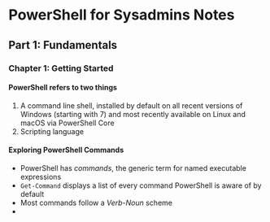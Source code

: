 # PowerShell for Sysadmins Notes

## Part 1: Fundamentals

### Chapter 1: Getting Started

#### PowerShell refers to two things

1. A command line shell, installed by default on all recent versions of Windows (starting with 7) and most recently available on Linux and macOS via PowerShell Core
2. Scripting language

#### Exploring PowerShell Commands

- PowerShell has *commands*, the generic term for named executable expressions
- `Get-Command` displays a list of every command PowerShell is aware of by default
- Most commands follow a *Verb*-*Noun* scheme
- 